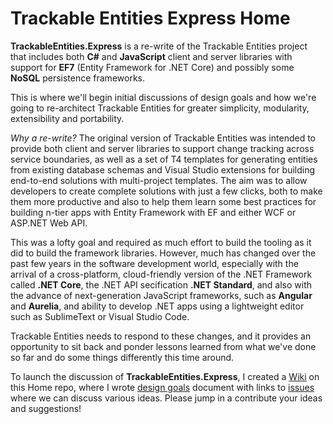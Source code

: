 # Trackable Entities Express Home

**TrackableEntities.Express** is a re-write of the Trackable Entities project that includes both **C#** and **JavaScript** client and server libraries with support for **EF7** (Entity Framework for .NET Core) and possibly some **NoSQL** persistence frameworks.

This is where we'll begin initial discussions of design goals and how we're going to re-architect Trackable Entities for greater simplicity, modularity, extensibility and portability.

*Why a re-write?*  The original version of Trackable Entities was intended to provide both client and server libraries to support change tracking across service boundaries, as well as a set of T4 templates for generating entities from existing database schemas and Visual Studio extensions for building end-to-end solutions with multi-project templates.  The aim was to allow developers to create complete solutions with just a few clicks, both to make them more productive and also to help them learn some best practices for building n-tier apps with Entity Framework with EF and either WCF or ASP.NET Web API.

This was a lofty goal and required as much effort to build the tooling as it did to build the framework libraries.  However, much has changed over the past few years in the software development world, especially with the arrival of a cross-platform, cloud-friendly version of the .NET Framework called **.NET Core**, the .NET API secification **.NET Standard**, and also with the advance of next-generation JavaScript frameworks, such as **Angular** and **Aurelia**, and ability to develop .NET apps using a lightweight editor such as SublimeText or Visual Studio Code.

Trackable Entities needs to respond to these changes, and it provides an opportunity to sit back and ponder lessons learned from what we've done so far and do some things differently this time around.

To launch the discussion of **TrackableEntities.Express**, I created a [Wiki](../../wiki) on this Home repo, where I wrote [design goals](../../wiki/Design-Goals) document with links to [issues](../../issues) where we can discuss various ideas.  Please jump in a contribute your ideas and suggestions!
